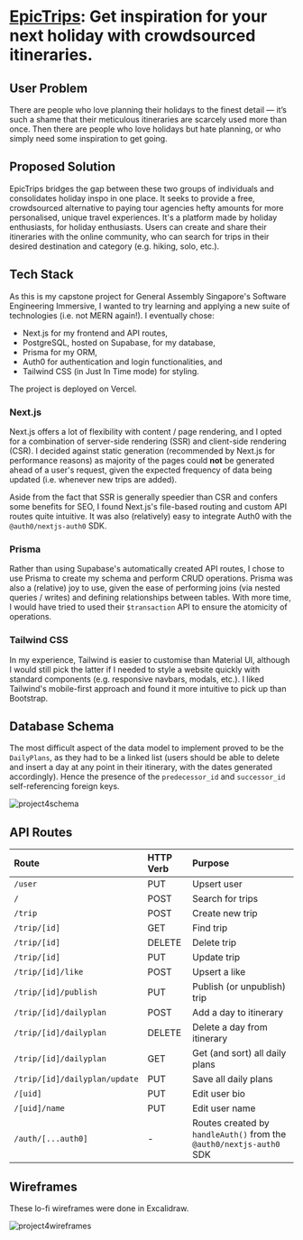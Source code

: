 
# [EpicTrips](https://epictrips.vercel.app): Get inspiration for your next holiday with crowdsourced itineraries.

## User Problem
There are people who love planning their holidays to the finest detail — it’s such a shame that their meticulous itineraries are scarcely used more than once. Then there are people who love holidays but hate planning, or who simply need some inspiration to get going.

## Proposed Solution
EpicTrips bridges the gap between these two groups of individuals and consolidates holiday inspo in one place. It seeks to provide a free, crowdsourced alternative to paying tour agencies hefty amounts for more personalised, unique travel experiences. It's a platform made by holiday enthusiasts, for holiday enthusiasts. Users can create and share their itineraries with the online community, who can search for trips in their desired destination and category (e.g. hiking, solo, etc.). 

## Tech Stack
As this is my capstone project for General Assembly Singapore's Software Engineering Immersive, I wanted to try learning and applying a new suite of technologies (i.e. not MERN again!). I eventually chose:
- Next.js for my frontend and API routes,
- PostgreSQL, hosted on Supabase, for my database,
- Prisma for my ORM,
- Auth0 for authentication and login functionalities, and
- Tailwind CSS (in Just In Time mode) for styling.

The project is deployed on Vercel.

### Next.js
Next.js offers a lot of flexibility with content / page rendering, and I opted for a combination of server-side rendering (SSR) and client-side rendering (CSR). I decided against static generation (recommended by Next.js for performance reasons) as majority of the pages could __not__ be generated ahead of a user's request, given the expected frequency of data being updated (i.e. whenever new trips are added).

Aside from the fact that SSR is generally speedier than CSR and confers some benefits for SEO, I found Next.js's file-based routing and custom API routes quite intuitive. It was also (relatively) easy to integrate Auth0 with the `@auth0/nextjs-auth0` SDK.

### Prisma
Rather than using Supabase's automatically created API routes, I chose to use Prisma to create my schema and perform CRUD operations. Prisma was also a (relative) joy to use, given the ease of performing joins (via nested queries / writes) and defining relationships between tables. With more time, I would have tried to used their `$transaction` API to ensure the atomicity of operations.

### Tailwind CSS
In my experience, Tailwind is easier to customise than Material UI, although I would still pick the latter if I needed to style a website quickly with standard components (e.g. responsive navbars, modals, etc.). I liked Tailwind's mobile-first approach and found it more intuitive to pick up than Bootstrap.

## Database Schema
The most difficult aspect of the data model to implement proved to be the `DailyPlans`, as they had to be a linked list (users should be able to delete and insert a day at any point in their itinerary, with the dates generated accordingly). Hence the presence of the `predecessor_id` and `successor_id` self-referencing foreign keys.

![project4schema](https://user-images.githubusercontent.com/99468700/166869531-fe2098e3-e536-430d-84af-6366b4a32d00.png)

## API Routes
| Route  | HTTP Verb | Purpose |
| :--- | :--- | :--- |
| `/user` | PUT  | Upsert user |
| `/`  | POST | Search for trips |
| `/trip`  | POST | Create new trip |
| `/trip/[id]`  | GET | Find trip |
| `/trip/[id]`  | DELETE | Delete trip |
| `/trip/[id]`  | PUT | Update trip |
| `/trip/[id]/like`  | POST | Upsert a like |
| `/trip/[id]/publish`  | PUT | Publish (or unpublish) trip |
| `/trip/[id]/dailyplan`  | POST | Add a day to itinerary |
| `/trip/[id]/dailyplan`  | DELETE | Delete a day from itinerary |
| `/trip/[id]/dailyplan`  | GET | Get (and sort) all daily plans |
| `/trip/[id]/dailyplan/update`  | PUT | Save all daily plans |
| `/[uid]`  | PUT | Edit user bio |
| `/[uid]/name`  | PUT | Edit user name |
| `/auth/[...auth0]`  | - | Routes created by `handleAuth()` from the `@auth0/nextjs-auth0` SDK |

## Wireframes
These lo-fi wireframes were done in Excalidraw.

![project4wireframes](https://user-images.githubusercontent.com/99468700/166866763-a9c97160-dc54-44ec-9124-0ecafd0b7b5b.png)

